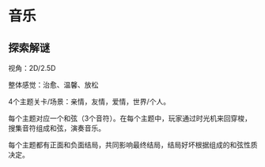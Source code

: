 
# 音乐

## 探索解谜

视角：2D/2.5D

整体感觉：治愈、温馨、放松

4个主题关卡/场景：亲情，友情，爱情，世界/个人。

每个主题对应一个和弦（3个音符）。在每个主题中，玩家通过时光机来回穿梭，搜集音符组成和弦，演奏音乐。

每个主题都有正面和负面结局，共同影响最终结局，结局好坏根据组成的和弦性质决定。



